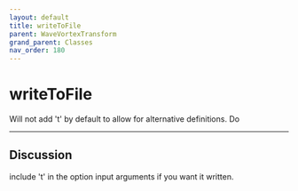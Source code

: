 ```yaml
---
layout: default
title: writeToFile
parent: WaveVortexTransform
grand_parent: Classes
nav_order: 180
---
```


#  writeToFile

Will not add 't' by default to allow for alternative definitions. Do


---

## Discussion
include 't' in the option input arguments if you want it written.
